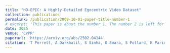 ```yaml
---
title: "HD-EPIC: A Highly-Detailed Egocentric Video Dataset"
collection: publications
permalink: /publication/2009-10-01-paper-title-number-1
# excerpt: 'This paper is about the number 1. The number 2 is left for future work.'
date: 2025
venue: 'CVPR'
paperurl: 'https://arxiv.org/abs/2502.04144'
citation: 'T Perrett, A Darkhalil, S Sinha, O Emara, S Pollard, K Parida, K Liu, P Gatti, S Bansal, K Flanagan, J Chalk, Z Zhu, R Guerrier, F Abdelazim, B Zhu, D Moltisanti, M Wray, H Doughty, D Damen (2025). HD-EPIC: A Highly-Detailed Egocentric Video Dataset. IEEE/CVF Computer Vision and Pattern Recognition (CVPR'
---
```


<!-- The contents above will be part of a list of publications, if the user clicks the link for the publication than the contents of section will be rendered as a full page, allowing you to provide more information about the paper for the reader. When publications are displayed as a single page, the contents of the above "citation" field will automatically be included below this section in a smaller font. -->
